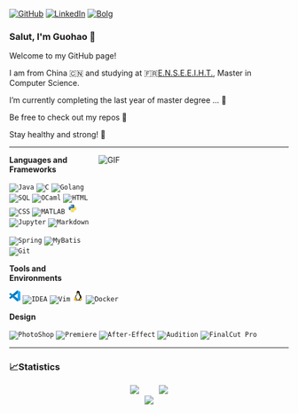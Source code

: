 
[![GitHub](https://img.shields.io/badge/github-%23121011.svg?style=for-the-badge&logo=github&logoColor=white)](https://github.com/Dave0126)
[![LinkedIn](https://img.shields.io/badge/linkedin-%230077B5.svg?style=for-the-badge&logo=linkedin&logoColor=white)](https://www.linkedin.com/in/GuohaoDai0126)
[![Bolg](https://img.shields.io/badge/Blog-Lost%20N%20Found-green？?style=for-the-badge)](https://lostnfound.top/)


### Salut, I'm Guohao 👋

Welcome to my GitHub page! 

I am from China 🇨🇳 and studying at 🇫🇷[E.N.S.E.E.I.H.T.](https://www.enseeiht.fr/fr/index.html), Master in Computer Science.

I’m currently completing the last year of master degree ... 🚀

Be free to check out my repos 🎉

Stay healthy and strong! 💪

---

<img align="right" alt="GIF" src="https://github.com/abhisheknaiidu/abhisheknaiidu/blob/master/code.gif?raw=true" width="343" height="220" title="Do what you like, and do it best!"> 

**Languages and Frameworks**

<code><img height="20" src="https://img.icons8.com/color/48/000000/java-coffee-cup-logo--v1.png" alt="Java" title="Java"></code>
<code><img height="20" src="https://img.icons8.com/color/48/000000/c-programming.png" alt="C" title="C"></code>
<code><img height="20" src="https://user-images.githubusercontent.com/51937841/209331018-4998df48-56ce-4808-b725-a18e871023f0.png" alt="Golang" title="Golang"></code>
<code><img height="20" src="https://user-images.githubusercontent.com/51937841/209328160-a5e230dc-2898-4271-b940-cd88ff9574e3.png" alt="SQL" title="SQL"></code>
<code><img height="20" src="https://ocaml.org/logo.svg" alt="OCaml" title="OCaml"></code>
<code><img height="20" src="https://img.icons8.com/color/48/000000/html-5--v1.png" alt="HTML" title="HTML"></code>
<code><img height="20" src="https://img.icons8.com/dusk/64/000000/css3.png" alt="CSS" title="CSS"></code>
<code><img height="20" src="https://img.icons8.com/fluency/48/000000/matlab.png" alt="MATLAB" title="MATLAB"></code>
<code><img height="20" src="https://raw.githubusercontent.com/github/explore/80688e429a7d4ef2fca1e82350fe8e3517d3494d/topics/python/python.png" alt="Python" title="Python"></code>
<code><img height="20" src="https://user-images.githubusercontent.com/51937841/209330491-89c59d45-d0ef-4caf-aae6-f08bfdee4794.png" alt="Jupyter" title="Jupyter"></code>
<code><img height="20" src="https://user-images.githubusercontent.com/51937841/209326627-dae28557-5c22-4c86-9b62-1d4bfa426713.png" alt="Markdown" title="Markdown"></code>

<code><img height="20" src="https://spring.io/images/spring-initializr-4291cc0115eb104348717b82161a81de.svg" alt="Spring" title="Spring"></code>
<code><img height="20" src="https://user-images.githubusercontent.com/51937841/209326116-809db206-1518-4fc6-ae14-a63e3b2a1717.png" alt="MyBatis" title="MyBatis"></code>
<code><img height="20" src="https://user-images.githubusercontent.com/51937841/209330070-70698d31-dc41-4bf2-993b-82b09234320b.png" alt="Git" title="Git"></code>
<br>



**Tools and Environments**

<code><img height="20" src="https://raw.githubusercontent.com/github/explore/80688e429a7d4ef2fca1e82350fe8e3517d3494d/topics/visual-studio-code/visual-studio-code.png" alt="VSCode" title="VSCode"></code>
<code><img height="20" src="https://img.icons8.com/color/48/000000/intellij-idea.png" alt="IDEA" title="IDEA"></code>
<code><img height="20" src="https://user-images.githubusercontent.com/51937841/209324712-2f52f0de-d018-477d-bcd6-43c5ca2cae75.png" alt="Vim" title="Vim"></code>
<code><img height="20" src="https://raw.githubusercontent.com/github/explore/80688e429a7d4ef2fca1e82350fe8e3517d3494d/topics/linux/linux.png" alt="Linux" title="Linux"></code>
<code><img height="20" src="https://user-images.githubusercontent.com/51937841/209330298-7a01d74d-8603-4904-830f-e4f26cd9c3a3.png" alt="Docker" title="Docker"></code>

**Design**

<code><img height="20" src="https://img.icons8.com/color/50/000000/adobe-photoshop.png" alt="PhotoShop" title="PhotoShop"></code>
<code><img height="20" src="https://img.icons8.com/color/48/000000/adobe-premiere-pro.png" alt="Premiere" title="Premiere"></code>
<code><img height="20" src="https://img.icons8.com/color/48/000000/adobe-after-effects.png" alt="After-Effect" title="After-Effect"></code>
<code><img height="20" src="https://img.icons8.com/color/48/000000/adobe-audition.png" alt="Audition" title="Audition"></code>
<code><img height="20" src="https://user-images.githubusercontent.com/51937841/209329898-9b02a2c8-16d2-4a42-bd27-1be811659c21.png" alt="FinalCut Pro" title="FinalCut Pro"></code>

---

### 📈Statistics

<div align="center">
    <span>&emsp;&emsp;</span>
    <img height="170px" src="https://github-readme-stats.vercel.app/api?username=Dave0126" />
    <span>&emsp;&emsp;</span>
    <img height="170px" src="https://github-readme-stats.vercel.app/api/top-langs/?username=Dave0126&layout=compact&langs_count=8" />
    <span>&emsp;&emsp;</span>
</div>

<div align="center">
    <img  src="https://github-readme-streak-stats.herokuapp.com/?user=Dave0126" />
</div>


